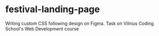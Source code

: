# festival-landing-page
Writing custom CSS following design on Figma. Task on Vilnius Coding School's Web Development course
